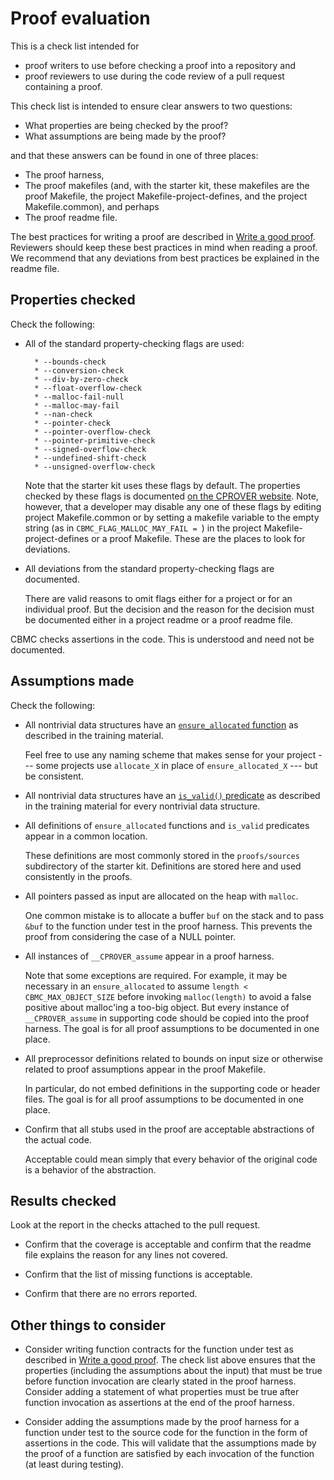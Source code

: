 # Proof evaluation

This is a check list intended for

* proof writers to use before checking a proof into a repository and
* proof reviewers to use during the code review of a pull
  request containing a proof.

This check list is intended to ensure clear answers to two questions:

* What properties are being checked by the proof?
* What assumptions are being made by the proof?

and that these answers can be found in one of three places:

* The proof harness,
* The proof makefiles (and, with the starter kit, these makefiles are
  the proof Makefile, the project Makefile-project-defines,
  and the project Makefile.common), and perhaps
* The proof readme file.

The best practices for writing a proof are described
in [Write a good proof](Write-a-good-proof.md).
Reviewers should keep these best practices in mind when reading a proof.
We recommend that any deviations from best practices be explained in the
readme file.

## Properties checked

Check the following:

* All of the standard property-checking flags are used:

        * --bounds-check
        * --conversion-check
        * --div-by-zero-check
        * --float-overflow-check
        * --malloc-fail-null
        * --malloc-may-fail
        * --nan-check
        * --pointer-check
        * --pointer-overflow-check
        * --pointer-primitive-check
        * --signed-overflow-check
        * --undefined-shift-check
        * --unsigned-overflow-check

  Note that the starter kit uses these flags by default.
  The properties checked by these flags is documented [on the CPROVER website](http://www.cprover.org/cprover-manual/properties/).
  Note, however, that a developer may disable any one of these flags
  by editing project Makefile.common or
  by setting a makefile variable to the empty string
  (as in `CBMC_FLAG_MALLOC_MAY_FAIL = `)
  in the project Makefile-project-defines or a proof Makefile.
  These are the places to look for deviations.

* All deviations from the standard property-checking flags are documented.

  There are valid reasons to omit flags either for a project or for an
  individual proof. But the decision and the reason for the decision
  must be documented either in a project readme or a proof readme file.

CBMC checks assertions in the code.  This is understood and need not be
documented.

## Assumptions made

Check the following:

* All nontrivial data structures have an
  [`ensure_allocated` function](Write-a-good-proof.html#the-ensure_allocated-function)
  as described in the training material.

  Feel free to use any naming scheme that makes sense for your project --- some
  projects use `allocate_X` in place of `ensure_allocated_X` --- but be
  consistent.

* All nontrivial data structures have an
  [`is_valid()` predicate](Write-a-good-proof.html#the-is_valid-function)
  as described in the training material for every nontrivial data structure.

* All definitions of `ensure_allocated` functions and `is_valid` predicates
  appear in a common location.

  These definitions are most commonly stored in the `proofs/sources`
  subdirectory of the starter kit. Definitions are stored here and used
  consistently in the proofs.

* All pointers passed as input are allocated on the heap with `malloc`.

  One common mistake is to allocate a buffer `buf` on the stack and to
  pass `&buf` to the function under test in the proof harness.  This prevents
  the proof from considering the case of a NULL pointer.

* All instances of `__CPROVER_assume` appear in a proof harness.

  Note that some exceptions are required.  For example, it may be necessary
  in an `ensure_allocated` to assume `length < CBMC_MAX_OBJECT_SIZE` before
  invoking `malloc(length)` to avoid a false positive about malloc'ing a
  too-big object. But every instance of `__CPROVER_assume` in supporting code
  should be copied into the proof harness.  The goal is for all proof
  assumptions to be documented in one place.

* All preprocessor definitions related to bounds on input size or
  otherwise related to proof assumptions appear in the proof Makefile.

  In particular, do not embed definitions in the supporting code or header
  files. The goal is for all proof assumptions to be documented in one place.

* Confirm that all stubs used in the proof are acceptable abstractions
  of the actual code.

  Acceptable could mean simply that every behavior of the original code
  is a behavior of the abstraction.

## Results checked

Look at the report in the checks attached to the pull request.

* Confirm that the coverage is acceptable and confirm that the readme file
  explains the reason for any lines not covered.

* Confirm that the list of missing functions is acceptable.

* Confirm that there are no errors reported.

## Other things to consider

* Consider writing function contracts for the function under test as
  described in [Write a good proof](Write-a-good-proof.md).
  The check list above ensures that the properties (including the
  assumptions about the input) that must be true before function
  invocation are clearly stated in the proof harness. Consider adding
  a statement of what properties must be true after function invocation
  as assertions at the end of the proof harness.

* Consider adding the assumptions made by the proof harness for a
  function under test to the source code for the function in the form
  of assertions in the code. This will validate that the assumptions made
  by the proof of a function are satisfied by each invocation of the function
  (at least during testing).
